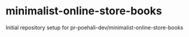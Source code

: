 # minimalist-online-store-books

Initial repository setup for pr-poehali-dev/minimalist-online-store-books